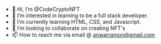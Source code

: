 - 👋 Hi, I’m @CodeCryptoNFT
- 👀 I’m interested in learning to be a full stack developer.
- 🌱 I’m currently learning HTML, CSS, and Javascript.
- 💞️ I’m looking to collaborate on creating NFT's
- 📫 How to reach me via email @ anwarramon@gmail.com

<!---
CodeCryptoNFT/CodeCryptoNFT is a ✨ special ✨ repository because its `README.md` (this file) appears on your GitHub profile.
You can click the Preview link to take a look at your changes.
--->
